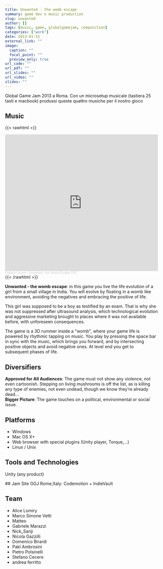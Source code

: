 ```yaml
---
title: Unwanted - the womb escape
summary: game dev e music production
slug: unwanted
author: []
tags: [music, game, globalgamejam, composition]
categories: ["work"]
date: 2013-01-31
external_link: ""
image:
  caption: ""
  focal_point: ""
  preview_only: true
url_code: ""
url_pdf: ""
url_slides: ""
url_video: ""
slides: ""
---
```

Global Game Jam 2013 a Roma. Con un microsetup musicale (tastiera 25 tasti e macbook) produssi queste quattro musiche per il nostro gioco

## Music
{{< rawhtml >}}
<iframe width="100%" height="450" scrolling="no" frameborder="no" allow="autoplay" src="https://w.soundcloud.com/player/?url=https%3A//api.soundcloud.com/playlists/25410984&color=%23ff5500&auto_play=false&hide_related=false&show_comments=true&show_user=true&show_reposts=false&show_teaser=true"></iframe><div style="font-size: 10px; color: #cccccc;line-break: anywhere;word-break: normal;overflow: hidden;white-space: nowrap;text-overflow: ellipsis; font-family: Interstate,Lucida Grande,Lucida Sans Unicode,Lucida Sans,Garuda,Verdana,Tahoma,sans-serif;font-weight: 100;"><a href="https://soundcloud.com/stefanocecere" title="Stefano Cecere" target="_blank" style="color: #cccccc; text-decoration: none;">Stefano Cecere</a> · <a href="https://soundcloud.com/stefanocecere/sets/unwanted-the-womb-escape-ost" title="Unwanted - the Womb Escape OST" target="_blank" style="color: #cccccc; text-decoration: none;">Unwanted - the Womb Escape OST</a></div>
{{< /rawhtml >}}


**Unwanted - the womb escape**: in this game you live the life evolution of a girl from a small village in India. You will evolve by floating in a womb like environment, avoiding the negatives and embracing the positive of life. 

This girl was supposed to be a boy as testified by an exam. That is why she was not suppressed after ultrasound analysis, which technological evolution and aggressive marketing brought to places where it was not available before, with unforeseen consequences. 

The game is a 3D rummer inside a "womb", where your game life is powered by rhythmic tapping on music. You play by pressing the space bar in sync with the music, which brings you forward, and by intersecting positive objects and avoid negative ones. At level end you get to subsequent phases of life.

## Diversifiers
**Approved for All Audiences**: The game must not show any violence, not even cartoonish. Stepping on living mushrooms is off the list, as is killing any type of enemies, not even undead, though we know they’re already dead…  
**Bigger Picture**: The game touches on a political, environmental or social issue.

## Platforms
- Windows
- Mac OS X+
- Web browser with special plugins (Unity player, Torque,...)
- Linux / Unix

## Tools and Technologies
Unity (any product)

## Jam Site
GGJ Rome,Italy: Codemotion + IndieVault

## Team
- Alice Lomiry 	
- Marco Simone Vetti 	
- Matteo 	
- Gabriele Marazzi
- Nick_Sanji
- Nicola Gazzilli 	
- Domenico Birardi 	
- Pakï Ambrosini 	
- Pietro Polsinelli
- Stefano Cecere 	
- andrea ferritto
  